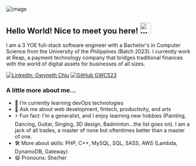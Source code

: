 ![image](https://github.com/GWC523/GWC523/assets/56357171/dbddf49f-15ee-4e65-adb5-3e447f91eb67)

## Hello World! Nice to meet you here! <img src="https://github.com/GWC523/GWC523/assets/56357171/e61d6450-e40f-48a0-9bf8-50e4283bede0" width="30" height="30" alt="wave image">
I am a 3 YOE full-stack software engineer with a Bachelor's in Computer Science from the University of the Philippines (Batch 2023). I currently work at Reap, a payment technology company that bridges traditional finances with the world of digital assets for businesses of all sizes. 


[![Linkedin: Gwyneth Chiu](https://img.shields.io/badge/-gwynethchiu-blue?style=flat-square&logo=Linkedin&logoColor=white&link=https://www.linkedin.com/in/gwyneth-chiu/)](https://www.linkedin.com/in/gwyneth-chiu/)
[![GitHub GWC523](https://img.shields.io/github/followers/gwc523?label=follow&style=social)](https://github.com/gwc523)

### A little more about me...
- 🌱 I’m currently learning devOps technologies 
- 💬 Ask me about web development, fintech, productivity, and arts
- ⚡ Fun fact: I'm a generalist, and I enjoy learning new hobbies (Painting, Dancing, Guitar, Singing, 3D design, Badminton...the list goes on). I am a jack of all trades, a master of none but oftentimes better than a master of one.
- 🛠️ More about skills: PHP, C++, MySQL, SQL, SASS, AWS (Lambda, DynamoDB, Gateway) 
- 😄 Pronouns: She/her
  


<!--
**GWC523/GWC523** is a ✨ _special_ ✨ repository because its `README.md` (this file) appears on your GitHub profile.

Here are some ideas to get you started:

- 🔭 I’m currently working on ...
- 🌱 I’m currently learning ...
- 👯 I’m looking to collaborate on ...
- 🤔 I’m looking for help with ...
- 💬 Ask me about ...
- 📫 How to reach me: ...
- 😄 Pronouns: ...
- ⚡ Fun fact: ...
-->
